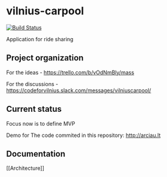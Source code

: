 # vilnius-carpool

[![Build Status](https://travis-ci.org/vilnius/vilnius-carpool.svg?branch=master)](https://travis-ci.org/vilnius/vilnius-carpool)


Application for ride sharing

## Project organization
For the ideas - https://trello.com/b/vOdNmBly/mass

For the discussions - https://codeforvilnius.slack.com/messages/vilniuscarpool/

## Current status
Focus now is to define MVP

Demo for The code commited in this repository: http://arciau.lt

## Documentation

[[Architecture]]
